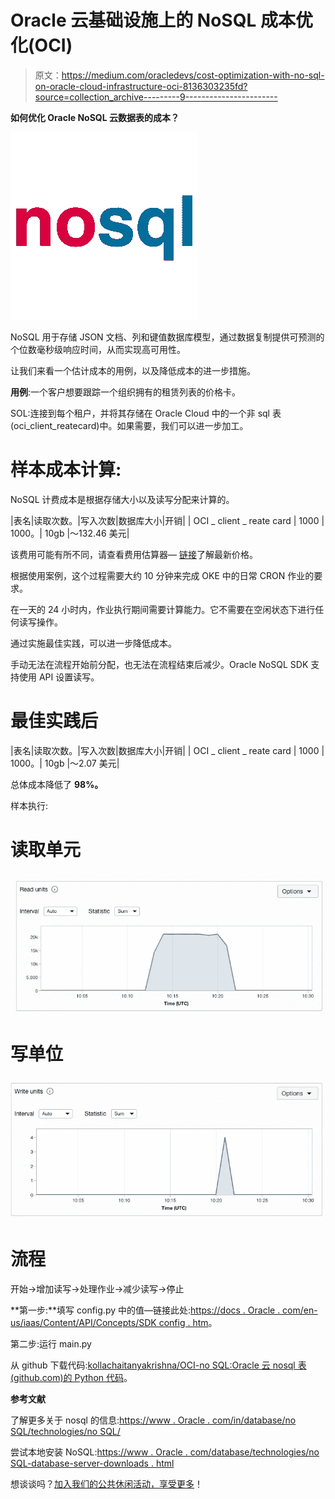 # Oracle 云基础设施上的 NoSQL 成本优化(OCI)

> 原文：<https://medium.com/oracledevs/cost-optimization-with-no-sql-on-oracle-cloud-infrastructure-oci-8136303235fd?source=collection_archive---------9----------------------->

**如何优化 Oracle NoSQL 云数据表的成本？**

![](img/d4ae7ed8690bf63466c9ac40bdb0169a.png)

NoSQL 用于存储 JSON 文档、列和键值数据库模型，通过数据复制提供可预测的个位数毫秒级响应时间，从而实现高可用性。

让我们来看一个估计成本的用例，以及降低成本的进一步措施。

**用例**:一个客户想要跟踪一个组织拥有的租赁列表的价格卡。

SOL:连接到每个租户，并将其存储在 Oracle Cloud 中的一个非 sql 表(oci_client_reatecard)中。如果需要，我们可以进一步加工。

# **样本成本计算:**

NoSQL 计费成本是根据存储大小以及读写分配来计算的。

|表名|读取次数。|写入次数|数据库大小|开销|
| OCI _ client _ reate card | 1000 | 1000。| 10gb |～132.46 美元|

该费用可能有所不同，请查看费用估算器— [链接](https://www.oracle.com/in/cloud/costestimator.html)了解最新价格。

根据使用案例，这个过程需要大约 10 分钟来完成 OKE 中的日常 CRON 作业的要求。

在一天的 24 小时内，作业执行期间需要计算能力。它不需要在空闲状态下进行任何读写操作。

通过实施最佳实践，可以进一步降低成本。

手动无法在流程开始前分配，也无法在流程结束后减少。Oracle NoSQL SDK 支持使用 API 设置读写。

# **最佳实践后**

|表名|读取次数。|写入次数|数据库大小|开销|
| OCI _ client _ reate card | 1000 | 1000。| 10gb |～2.07 美元|

总体成本降低了 **98%。**

样本执行:

# **读取单元**

![](img/0086b78112c96574dcbe993124304cfd.png)

# **写单位**

![](img/33417f092431f75b14f2fc95db93d9bd.png)

# **流程**

开始->增加读写->处理作业->减少读写->停止

**第一步:**填写 config.py 中的值—链接此处:[https://docs . Oracle . com/en-us/iaas/Content/API/Concepts/SDK config . htm](https://docs.oracle.com/en-us/iaas/Content/API/Concepts/sdkconfig.htm)。

第二步:运行 main.py

从 github 下载代码:[kollachaitanyakrishna/OCI-no SQL:Oracle 云 nosql 表(github.com)的 Python 代码](https://github.com/kollachaitanyakrishna/oci-nosql)。

**参考文献**

了解更多关于 nosql 的信息:[https://www . Oracle . com/in/database/no SQL/technologies/no SQL/](https://www.oracle.com/in/database/nosql/technologies/nosql/)

尝试本地安装 NoSQL:[https://www . Oracle . com/database/technologies/no SQL-database-server-downloads . html](https://www.oracle.com/database/technologies/nosql-database-server-downloads.html)

想谈谈吗？[加入我们的公共休闲活动，享受更多](https://bit.ly/devrel_slack)！